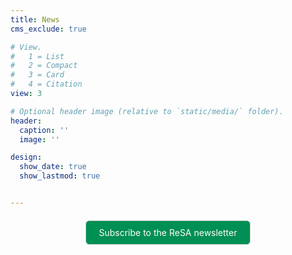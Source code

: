 ```yaml
---
title: News
cms_exclude: true

# View.
#   1 = List
#   2 = Compact
#   3 = Card
#   4 = Citation
view: 3

# Optional header image (relative to `static/media/` folder).
header:
  caption: ''
  image: ''

design:
  show_date: true
  show_lastmod: true  


---
```


<div style="text-align: center; margin-top: 20px;">
  <a href="https://dashboard.mailerlite.com/forms/778129/110635094443558050/share" target="_blank" 
     style="background-color: rgb(0, 143, 84); color: white; padding: 10px 20px; border-radius: 6px; text-decoration: none; display: inline-block; border: 1px solid #ccc;">
    Subscribe to the ReSA newsletter
  </a>
</div>

